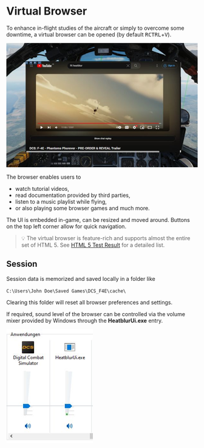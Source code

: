 # Virtual Browser

To enhance in-flight studies of the aircraft or simply to overcome some downtime,
a virtual browser can be opened (by default <kbd>RCTRL</kbd>+<kbd>V</kbd>).

![Virtual Browser UI](../img/virtual_browser.jpg)

The browser enables users to

* watch tutorial videos,
* read documentation provided by third parties,
* listen to a music playlist while flying,
* or also playing some browser games and much more.

The UI is embedded in-game, can be resized and moved around. Buttons on the
top left corner allow for quick navigation.

> 💡 The virtual browser is feature-rich and supports almost the entire set of HTML 5.
> See [HTML 5 Test Result](https://html5test.co/s/?b40343682d61460f) for a detailed list.

## Session

Session data is memorized and saved locally in a folder like

`C:\Users\John Doe\Saved Games\DCS_F4E\cache\`

Clearing this folder will reset all browser preferences and settings.

If required, sound level of the browser can be controlled via the volume mixer provided by Windows
through the **HeatblurUi.exe** entry.

![Volume Control](../img/virtual_browser_volume_control.jpg)
